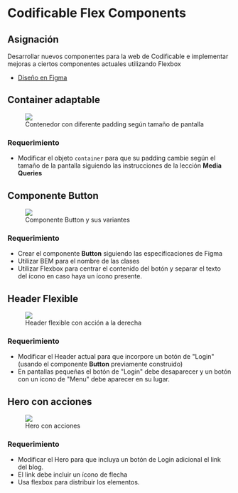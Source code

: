 # Codificable Flex Components

## Asignación

Desarrollar nuevos componentes para la web de Codificable e implementar mejoras a ciertos componentes actuales utilizando Flexbox

- <a href="https://www.figma.com/file/KdM1M43yFmCSdrYKGKlViX/Codificable-UI?type=design&node-id=0%3A1&mode=design&t=KvbQk0JxcdWkqD5j-1" target="_blank">Diseño en Figma</a>

## Container adaptable

<figure>
  <img src="https://res.cloudinary.com/dwdgpw20b/image/upload/v1692472811/illustrations/media_t40f8z.svg" />
  <figcaption>Contenedor con diferente padding según tamaño de pantalla</figcaption>
</figure>

### Requerimiento

- Modificar el objeto `container` para que su padding cambie según el tamaño de la pantalla siguiendo las instrucciones de la lección **Media Queries**

## Componente Button

<figure>
  <img src="https://res.cloudinary.com/dwdgpw20b/image/upload/v1693344748/illustrations/button_knmwdd.png" />
  <figcaption>Componente Button y sus variantes</figcaption>
</figure>

### Requerimiento

- Crear el componente **Button** siguiendo las especificaciones de Figma
- Utilizar BEM para el nombre de las clases
- Utilizar Flexbox para centrar el contenido del botón y separar el texto del ícono en caso haya un ícono presente.

## Header Flexible

<figure>
  <img src="https://res.cloudinary.com/dwdgpw20b/image/upload/v1693344982/illustrations/header_e1zpi7.png" />
  <figcaption>Header flexible con acción a la derecha</figcaption>
</figure>

### Requerimiento

- Modificar el Header actual para que incorpore un botón de "Login" (usando el componente **Button** previamente construido)
- En pantallas pequeñas el botón de "Login" debe desaparecer y un botón con un ícono de "Menu" debe aparecer en su lugar.

## Hero con acciones

<figure>
  <img src="https://res.cloudinary.com/dwdgpw20b/image/upload/v1693345347/illustrations/herolflex_bp2yiz.png" />
  <figcaption>Hero con acciones</figcaption>
</figure>

### Requerimiento

- Modificar el Hero para que incluya un botón de Login adicional el link del blog.
- El link debe incluir un ícono de flecha
- Usa flexbox para distribuir los elementos.
